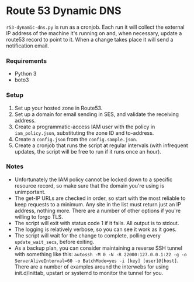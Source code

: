 # Route 53 Dynamic DNS

`r53-dynamic-dns.py` is run as a cronjob. Each run it will collect the external IP address of the machine it's running on and, when necessary, update a route53 record to point to it. When a change takes place it will send a notification email.

### Requirements
* Python 3
* boto3

### Setup
1. Set up your hosted zone in Route53.
2. Set up a domain for email sending in SES, and validate the receiving address.
3. Create a programmatic-access IAM user with the policy in `iam_policy.json`, substituting the zone ID and to-address.
4. Create a `config.json` from the `config.sample.json`.
5. Create a cronjob that runs the script at regular intervals (with infrequent updates, the script will be free to run if it runs once an hour).

### Notes
* Unfortunately the IAM policy cannot be locked down to a specific resource record, so make sure that the domain you're using is unimportant.
* The get-IP URLs are checked in order, so start with the most reliable to keep requests to a minimum. Any site in the list must return just an IP address, nothing more. There are a number of other options if you're willing to forgo TLS.
* The script will exit with status code 1 if it fails. All output is to stdout.
* The logging is relatively verbose, so you can see it work as it goes.
* The script will wait for the change to complete, polling every `update_wait_secs`, before exiting.
* As a backup plan, you can consider maintaining a reverse SSH tunnel with something like this: `autossh -M 0 -N -R 22000:127.0.0.1:22 -g -o ServerAliveInterval=60 -o BatchMode=yes -i [key] [user]@[host]`. There are a number of examples around the interwebs for using init.d/inittab, upstart or systemd to monitor the tunnel for you.
